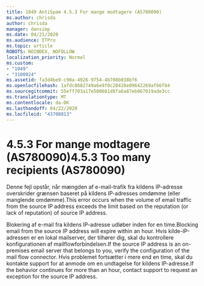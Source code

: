```yaml
---
title: 1049 AntiSpam 4.5.3 For mange modtagere (AS780090)
ms.author: chrisda
author: chrisda
manager: dansimp
ms.date: 04/21/2020
ms.audience: ITPro
ms.topic: article
ROBOTS: NOINDEX, NOFOLLOW
localization_priority: Normal
ms.custom:
- "1049"
- "3100024"
ms.assetid: fa3d4be9-c90a-4926-9754-4b708b038bf6
ms.openlocfilehash: 1afdc8682749a6e9f0c28428e09642269af66f84
ms.sourcegitcommit: 55eff703a17e500681d8fa6a87eb067019ade3cc
ms.translationtype: MT
ms.contentlocale: da-DK
ms.lasthandoff: 04/22/2020
ms.locfileid: "43708013"
---
```

# <a name="453-too-many-recipients-as780090"></a><span data-ttu-id="02685-102">4.5.3 For mange modtagere (AS780090)</span><span class="sxs-lookup"><span data-stu-id="02685-102">4.5.3 Too many recipients (AS780090)</span></span>

<span data-ttu-id="02685-103">Denne fejl opstår, når mængden af e-mail-trafik fra kildens IP-adresse overskrider grænsen baseret på kildens IP-adresses omdømme (eller manglende omdømme).</span><span class="sxs-lookup"><span data-stu-id="02685-103">This error occurs when the volume of email traffic from the source IP address exceeds the limit based on the reputation (or lack of reputation) of source IP address.</span></span>

<span data-ttu-id="02685-104">Blokering af e-mail fra kildens IP-adresse udløber inden for en time.</span><span class="sxs-lookup"><span data-stu-id="02685-104">Blocking email from the source IP address will expire within an hour.</span></span> <span data-ttu-id="02685-105">Hvis kilde-IP-adressen er en lokal mailserver, der tilhører dig, skal du kontrollere konfigurationen af mailflowforbindelsen.</span><span class="sxs-lookup"><span data-stu-id="02685-105">If the source IP address is an on-premises email server that belongs to you, verify the configuration of the mail flow connector.</span></span> <span data-ttu-id="02685-106">Hvis problemet fortsætter i mere end en time, skal du kontakte support for at anmode om en undtagelse for kildens IP-adresse.</span><span class="sxs-lookup"><span data-stu-id="02685-106">If the behavior continues for more than an hour, contact support to request an exception for the source IP address.</span></span>
